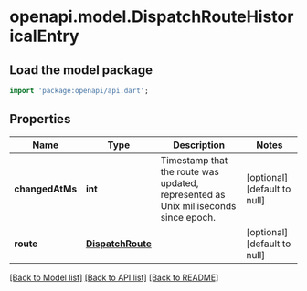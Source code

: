 # openapi.model.DispatchRouteHistoricalEntry

## Load the model package
```dart
import 'package:openapi/api.dart';
```

## Properties
Name | Type | Description | Notes
------------ | ------------- | ------------- | -------------
**changedAtMs** | **int** | Timestamp that the route was updated, represented as Unix milliseconds since epoch. | [optional] [default to null]
**route** | [**DispatchRoute**](DispatchRoute.md) |  | [optional] [default to null]

[[Back to Model list]](../README.md#documentation-for-models) [[Back to API list]](../README.md#documentation-for-api-endpoints) [[Back to README]](../README.md)


